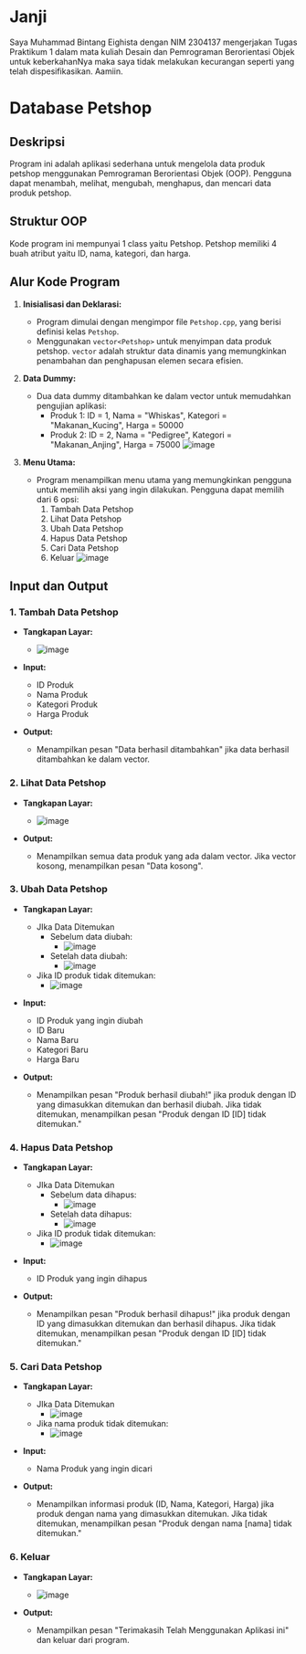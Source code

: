 # Janji
Saya Muhammad Bintang Eighista dengan NIM 2304137 mengerjakan Tugas Praktikum 1 dalam mata kuliah Desain dan Pemrograman Berorientasi Objek untuk keberkahanNya maka saya tidak melakukan kecurangan seperti yang telah dispesifikasikan. Aamiin.

# Database Petshop
## Deskripsi
Program ini adalah aplikasi sederhana untuk mengelola data produk petshop menggunakan Pemrograman Berorientasi Objek (OOP). Pengguna dapat menambah, melihat, mengubah, menghapus, dan mencari data produk petshop.

## Struktur OOP
Kode program ini mempunyai 1 class yaitu Petshop. Petshop memiliki 4 buah atribut yaitu ID, nama, kategori, dan harga.

## Alur Kode Program

1. **Inisialisasi dan Deklarasi:**
   - Program dimulai dengan mengimpor file `Petshop.cpp`, yang berisi definisi kelas `Petshop`.
   - Menggunakan `vector<Petshop>` untuk menyimpan data produk petshop. `vector` adalah struktur data dinamis yang memungkinkan penambahan dan penghapusan elemen secara efisien.

2. **Data Dummy:**
   - Dua data dummy ditambahkan ke dalam vector untuk memudahkan pengujian aplikasi:
     - Produk 1: ID = 1, Nama = "Whiskas", Kategori = "Makanan_Kucing", Harga = 50000
     - Produk 2: ID = 2, Nama = "Pedigree", Kategori = "Makanan_Anjing", Harga = 75000
![image](https://github.com/user-attachments/assets/6212be6a-dc10-45c1-b7de-9b3a918f6dbe)

3. **Menu Utama:**
   - Program menampilkan menu utama yang memungkinkan pengguna untuk memilih aksi yang ingin dilakukan. Pengguna dapat memilih dari 6 opsi:
     1. Tambah Data Petshop
     2. Lihat Data Petshop
     3. Ubah Data Petshop
     4. Hapus Data Petshop
     5. Cari Data Petshop
     6. Keluar
![image](https://github.com/user-attachments/assets/45c0fcc8-2260-4d29-b955-b49f40a78f2d)


## Input dan Output

### 1. Tambah Data Petshop
- **Tangkapan Layar:**
  - ![image](https://github.com/user-attachments/assets/b625283d-a688-4fb0-b497-de5b3e53847f)

- **Input:**
  - ID Produk
  - Nama Produk
  - Kategori Produk
  - Harga Produk
    
- **Output:**
  - Menampilkan pesan "Data berhasil ditambahkan" jika data berhasil ditambahkan ke dalam vector.

### 2. Lihat Data Petshop
- **Tangkapan Layar:**
  - ![image](https://github.com/user-attachments/assets/8e749f3b-095b-4fdb-b43c-1ca1fb944711)

- **Output:**
  - Menampilkan semua data produk yang ada dalam vector. Jika vector kosong, menampilkan pesan "Data kosong".

### 3. Ubah Data Petshop
- **Tangkapan Layar:**
  - JIka Data Ditemukan
    - Sebelum data diubah:
       - ![image](https://github.com/user-attachments/assets/6c3c7998-79f2-468c-af63-cd6b0dec1bc5)
    - Setelah data diubah:
       - ![image](https://github.com/user-attachments/assets/58b3a85c-38a2-4b9e-b301-02360fed6128)
  - Jika ID produk tidak ditemukan:
    - ![image](https://github.com/user-attachments/assets/73351881-0a50-4b0a-899d-b5d1b0f55c5e)

- **Input:**
  - ID Produk yang ingin diubah
  - ID Baru
  - Nama Baru
  - Kategori Baru
  - Harga Baru
- **Output:**
  - Menampilkan pesan "Produk berhasil diubah!" jika produk dengan ID yang dimasukkan ditemukan dan berhasil diubah. Jika tidak ditemukan, menampilkan pesan "Produk dengan ID [ID] tidak ditemukan."

### 4. Hapus Data Petshop
- **Tangkapan Layar:**
  - JIka Data Ditemukan
    - Sebelum data dihapus:
       - ![image](https://github.com/user-attachments/assets/8e5bdbe9-e7fc-44dc-8a59-b81e35b6d6d9)
    - Setelah data dihapus:
       - ![image](https://github.com/user-attachments/assets/634a4a88-d503-457a-a7a8-da6ef20a7ef8)
  - Jika ID produk tidak ditemukan:
    - ![image](https://github.com/user-attachments/assets/505b7d1f-76ff-4ef9-bda2-2eebe1a997ce)

- **Input:**
  - ID Produk yang ingin dihapus
- **Output:**
  - Menampilkan pesan "Produk berhasil dihapus!" jika produk dengan ID yang dimasukkan ditemukan dan berhasil dihapus. Jika tidak ditemukan, menampilkan pesan "Produk dengan ID [ID] tidak ditemukan."

### 5. Cari Data Petshop
- **Tangkapan Layar:**
  - JIka Data Ditemukan
       - ![image](https://github.com/user-attachments/assets/36bec693-5a7c-4c85-bc9a-227c325bbead)
  - Jika nama produk tidak ditemukan:
       - ![image](https://github.com/user-attachments/assets/56cacf2c-40cb-4795-ba21-5eba106805e5)
 
- **Input:**
  - Nama Produk yang ingin dicari
- **Output:**
  - Menampilkan informasi produk (ID, Nama, Kategori, Harga) jika produk dengan nama yang dimasukkan ditemukan. Jika tidak ditemukan, menampilkan pesan "Produk dengan nama [nama] tidak ditemukan."

### 6. Keluar
- **Tangkapan Layar:**
   - ![image](https://github.com/user-attachments/assets/82a8172b-f050-4ed1-bbe7-9f9d5e4d19a9)

- **Output:**
  - Menampilkan pesan "Terimakasih Telah Menggunakan Aplikasi ini" dan keluar dari program.
